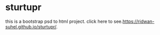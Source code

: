 # sturtupr
this is a bootstrap psd to html project. click here to see.https://ridwan-suhel.github.io/sturtupr/.
